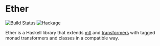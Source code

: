 # Ether

[![Build Status](https://img.shields.io/travis/int-index/ether.svg)](https://travis-ci.org/int-index/ether)
[![Hackage](https://img.shields.io/hackage/v/ether.svg)](https://hackage.haskell.org/package/ether)

Ether is a Haskell library that extends [mtl](https://hackage.haskell.org/package/mtl)
and [transformers](https://hackage.haskell.org/package/transformers) with tagged
monad transformers and classes in a compatible way.
